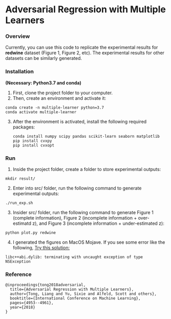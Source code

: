 # Adversarial Regression with Multiple Learners

### Overview
Currently, you can use this code to replicate the experimental results for **redwine** dataset (Figure 1, Figure 2, etc). The  experimental results for other datasets can be similarly generated. 


### Installation
**(Necessary: Python3.7 and conda)**

1. First, clone the project folder to your computer.
2. Then, create an environment and activate it:
  ```
  conda create -n multiple-learner python=3.7
  conda activate multiple-learner
  ```
3. After the environment is activated, install the following required packages:
   ```
   conda install numpy scipy pandas scikit-learn seaborn matplotlib
   pip install cvxpy
   pip install cvxopt
   ```
  

### Run 
1. Inside the project folder, create a folder to store experimental outputs:
```
mkdir result/
```

2.  Enter into src/ folder, run the following command to generate experimental outputs:
```
./run_exp.sh
```

3. Insider src/ folder, run the following command to generate Figure 1 (complete information), Figure 2 (incomplete information + over-estimatd z), and Figure 3 (incomplete information + under-estimated z):
```
python plot.py redwine
```

4. I generated the figures on MacOS Mojave. If you see some error like the following, [Try this solution: ](https://github.com/palantir/python-language-server/issues/217)
```
libc++abi.dylib: terminating with uncaught exception of type NSException
```

### Reference
```
@inproceedings{tong2018adversarial,
  title={Adversarial Regression with Multiple Learners},
  author={Tong, Liang and Yu, Sixie and Alfeld, Scott and others},
  booktitle={International Conference on Machine Learning},
  pages={4953--4961},
  year={2018}
}
```
